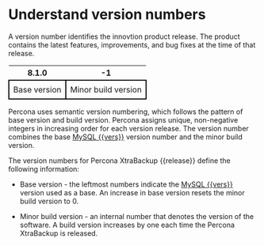 # Understand version numbers

A version number identifies the innovtion product release. The product contains the latest features, improvements, and bug fixes at the time of that release.

<style>
    table {
        border-collapse: collapse;
        width=100%;
    }
    table td {
        border: 2px solid black;
        padding: 8px;
        text-align: center;
    }
    tr:nth-child(even){
        background-color:#f5f5f5
    }
</style>

| 8.1.0 | -1 |
|---|---|
| Base version | Minor build version |

Percona uses semantic version numbering, which follows the pattern of base version and build version. Percona assigns unique, non-negative integers in increasing order for each version release. The version number combines the base [MySQL {{vers}}](https://dev.mysql.com/doc/relnotes/mysql/{{vers}}/en/) version number and the minor build version.

The version numbers for Percona XtraBackup {{release}} define the following information:

* Base version - the leftmost numbers indicate the [MySQL {{vers}}](https://dev.mysql.com/doc/relnotes/mysql/{{vers}}/en/) version used as a base. An increase in base version resets the minor build version to 0.  

* Minor build version - an internal number that denotes the version of the software. A build version increases by one each time the Percona XtraBackup is released.




